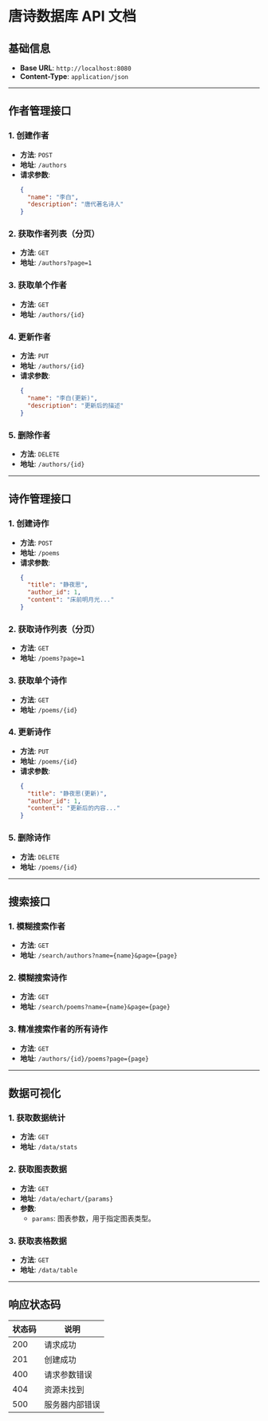 # 唐诗数据库 API 文档

## 基础信息
- **Base URL**: `http://localhost:8080`
- **Content-Type**: `application/json`

---

## 作者管理接口

### 1. 创建作者
- **方法**: `POST`
- **地址**: `/authors`
- **请求参数**:
  ```json
  {
    "name": "李白",
    "description": "唐代著名诗人"
  }
  ```

### 2. 获取作者列表（分页）
- **方法**: `GET`
- **地址**: `/authors?page=1`

### 3. 获取单个作者
- **方法**: `GET`
- **地址**: `/authors/{id}`

### 4. 更新作者
- **方法**: `PUT`
- **地址**: `/authors/{id}`
- **请求参数**:
  ```json
  {
    "name": "李白(更新)",
    "description": "更新后的描述"
  }
  ```

### 5. 删除作者
- **方法**: `DELETE`
- **地址**: `/authors/{id}`

---

## 诗作管理接口

### 1. 创建诗作
- **方法**: `POST`
- **地址**: `/poems`
- **请求参数**:
  ```json
  {
    "title": "静夜思",
    "author_id": 1,
    "content": "床前明月光..."
  }
  ```

### 2. 获取诗作列表（分页）
- **方法**: `GET`
- **地址**: `/poems?page=1`

### 3. 获取单个诗作
- **方法**: `GET`
- **地址**: `/poems/{id}`

### 4. 更新诗作
- **方法**: `PUT`
- **地址**: `/poems/{id}`
- **请求参数**:
  ```json
  {
    "title": "静夜思(更新)",
    "author_id": 1,
    "content": "更新后的内容..."
  }
  ```

### 5. 删除诗作
- **方法**: `DELETE`
- **地址**: `/poems/{id}`

---

## 搜索接口

### 1. 模糊搜索作者
- **方法**: `GET`
- **地址**: `/search/authors?name={name}&page={page}`

### 2. 模糊搜索诗作
- **方法**: `GET`
- **地址**: `/search/poems?name={name}&page={page}`

### 3. 精准搜索作者的所有诗作
- **方法**: `GET`
- **地址**: `/authors/{id}/poems?page={page}`

---

## 数据可视化
### 1. 获取数据统计
- **方法**: `GET`
- **地址**: `/data/stats`

### 2. 获取图表数据
- **方法**: `GET`
- **地址**: `/data/echart/{params}`
- **参数**:
  - `params`: 图表参数，用于指定图表类型。

### 3. 获取表格数据
- **方法**: `GET`
- **地址**: `/data/table`

---

## 响应状态码
| 状态码 | 说明           |
|--------|----------------|
| 200    | 请求成功       |
| 201    | 创建成功       |
| 400    | 请求参数错误   |
| 404    | 资源未找到     |
| 500    | 服务器内部错误 |

